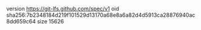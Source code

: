 version https://git-lfs.github.com/spec/v1
oid sha256:7b2348184d219f101529d13170a68e8a6a82d4d5913ca28876940ac8dd659c64
size 15626
